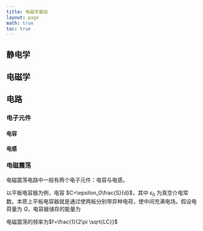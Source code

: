 ```yaml
---
title: 电磁学基础
layout: page
math: true
toc: true
---
```


## 静电学
## 电磁学

## 电路

### 电子元件

#### 电容

#### 电感

### 电磁震荡

电磁震荡电路中一般有两个电子元件：电容与电感。

以平板电容器为例，电容 $C=\epsilon_0\frac{S}{d}$，其中 $\epsilon_0$ 为真空介电常数。本质上平板电容器就是通过使两板分别带异种电荷，使中间充满电场。假设电荷量为 $Q$，电容器储存的能量为 

电磁震荡的频率为$f=\frac{1}{2\pi \sqrt{LC}}$



